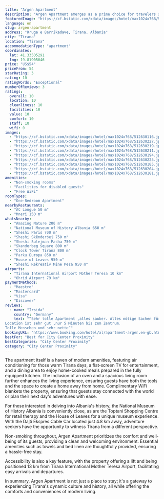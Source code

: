 ```yaml
---
title: "Argen Apartment"
description: "Argen Apartment emerges as a prime choice for travelers seeking the perfect blend of comfort and convenience in the heart of Tirana."
featuredImage: "https://cf.bstatic.com/xdata/images/hotel/max1024x768/512630116.jpg?k=72b1968dd6859e1b41b9f435054a932ca910c8df71031c4f103e1c4b68a52901&o=&hp=1"
language: en
slug: argen-apartment
address: "Rruga e Barrikadave, Tirana, Albania"
city: "Tirana"
location: "Tirana"
accommodationType: "apartment"
coordinates:
  lat: 41.33505291
  lng: 19.81905046
price: "US$54"
priceFrom: 54
starRating: 3
rating: 10
ratingWords: "Exceptional"
numberOfReviews: 3
ratings:
  overall: 10
  location: 10
  cleanliness: 10
  facilities: 10
  value: 10
  comfort: 10
  staff: 10
  wifi: 0
images:
  - "https://cf.bstatic.com/xdata/images/hotel/max1024x768/512630116.jpg?k=72b1968dd6859e1b41b9f435054a932ca910c8df71031c4f103e1c4b68a52901&o=&hp=1"
  - "https://cf.bstatic.com/xdata/images/hotel/max1024x768/512630227.jpg?k=6dd8b5839087e646c0c98b6056a111ba63f44bbf951d1116e9c482e2e546efd4&o=&hp=1"
  - "https://cf.bstatic.com/xdata/images/hotel/max1024x768/512630219.jpg?k=1d5a243c03387e79d24553c977185ada836bed3d0ca8e9d3f83fa02fceea714f&o=&hp=1"
  - "https://cf.bstatic.com/xdata/images/hotel/max1024x768/512630211.jpg?k=3f27fcb552f3a30b88a5d902abcd1ff8e15acbb4bca2f0892503080bf581ea2c&o=&hp=1"
  - "https://cf.bstatic.com/xdata/images/hotel/max1024x768/512630194.jpg?k=4a5f0a422ba65471a2ea7a7ed82ac6d03340743a009152f5ccd8799e5b112d9f&o=&hp=1"
  - "https://cf.bstatic.com/xdata/images/hotel/max1024x768/512630225.jpg?k=80efefd29609504df7729022bc66bdcb06b1bb93bb6224e89b6b508ee403133a&o=&hp=1"
  - "https://cf.bstatic.com/xdata/images/hotel/max1024x768/512630185.jpg?k=0c926b907b5b1207b59814b5243d6446977621dd27841c074992eb9f9572ebe6&o=&hp=1"
  - "https://cf.bstatic.com/xdata/images/hotel/max1024x768/512630204.jpg?k=bd85f382c6156690552ae33a3a94dc672c44ddcf5781c7f9baf1341d980e4fe6&o=&hp=1"
  - "https://cf.bstatic.com/xdata/images/hotel/max1024x768/512630181.jpg?k=5ce892af499093dfcc5ee83e4fef2270719c9b0d280ca9ce1e84f23d49472db1&o=&hp=1"
amenities:
  - "Non-smoking rooms"
  - "Facilities for disabled guests"
  - "Free WiFi"
roomTypes:
  - "One-Bedroom Apartment"
nearbyRestaurants:
  - "AC Longue 50 m"
  - "Mneri 150 m"
whatsNearby:
  - "Amazing Nature 200 m"
  - "National Museum of History Albania 650 m"
  - "Sheshi Paris 700 m"
  - "Sheshi Skënderbej 750 m"
  - "Sheshi Sulejman Pasha 750 m"
  - "Skanderbeg Square 800 m"
  - "Clock Tower Tirana 800 m"
  - "Parku Europa 850 m"
  - "House of Leaves 950 m"
  - "Sheshi Rekreativ Mine Peza 950 m"
airports:
  - "Tirana International Airport Mother Teresa 10 km"
  - "Ohrid Airport 79 km"
paymentMethods:
  - "Maestro"
  - "Mastercard"
  - "Visa"
  - "Discover"
reviews:
  - name: "Irsida"
    country: "Germany"
    text: "“Sehr tolle Apartment ,alles sauber. Alles nötige Sachen für eine angenehme bleiben.
Location ist sehr gut ,nur 5 Minuten bis zum Zentrum.
Tolle Menschen und sehr nette”"
bookingURL: "https://www.booking.com/hotel/al/apartment-argen.en-gb.html?aid=8035640"
bestFor: "Best for City Center Proximity"
bestCategories: "City Center Proximity"
category: "City Center Proximity"
---
```


The apartment itself is a haven of modern amenities, featuring air conditioning for those warm Tirana days, a flat-screen TV for entertainment, and a dining area to enjoy home-cooked meals prepared in the fully equipped kitchen. The inclusion of an oven and a spacious living room further enhances the living experience, ensuring guests have both the tools and the space to create a home away from home. Complimentary WiFi blankets the property, ensuring that guests stay connected with the world or plan their next day's adventures with ease.

For those interested in delving into Albania's history, the National Museum of History Albania is conveniently close, as are the Toptani Shopping Centre for retail therapy and the House of Leaves for a unique museum experience. With the Dajti Ekspres Cable Car located just 4.8 km away, adventure seekers have the opportunity to witness Tirana from a different perspective.

Non-smoking throughout, Argen Apartment prioritizes the comfort and well-being of its guests, providing a clean and welcoming environment. Essential amenities such as towels and bed linen are thoughtfully provided, ensuring a hassle-free stay.

Accessibility is also a key feature, with the property offering a lift and being positioned 13 km from Tirana International Mother Teresa Airport, facilitating easy arrivals and departures.

In summary, Argen Apartment is not just a place to stay; it's a gateway to experiencing Tirana's dynamic culture and history, all while offering the comforts and conveniences of modern living.